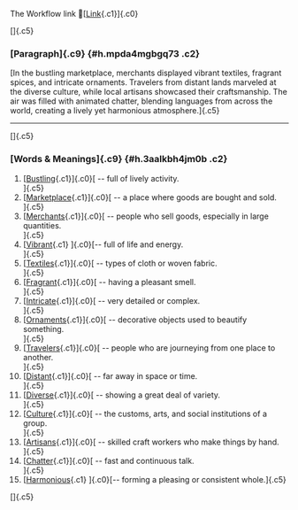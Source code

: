 The Workflow link
👏[[Link](https://www.google.com/url?q=http://www.google.com&sa=D&source=editors&ust=1757450282654587&usg=AOvVaw0dgpEnHDnLtGrKrHvBHvix){.c1}]{.c0}

[]{.c5}

### [Paragraph]{.c9} {#h.mpda4mgbgq73 .c2}

[In the bustling marketplace, merchants displayed vibrant textiles,
fragrant spices, and intricate ornaments. Travelers from distant lands
marveled at the diverse culture, while local artisans showcased their
craftsmanship. The air was filled with animated chatter, blending
languages from across the world, creating a lively yet harmonious
atmosphere.]{.c5}

------------------------------------------------------------------------

[]{.c5}

### [Words & Meanings]{.c9} {#h.3aalkbh4jm0b .c2}

1.  [[Bustling](https://www.google.com/url?q=http://www.google.com&sa=D&source=editors&ust=1757450282656131&usg=AOvVaw3mKj31-9RsiVGbGrc3Xkvg){.c1}]{.c0}[ --
    full of lively activity.\
    ]{.c5}
2.  [[Marketplace](https://www.google.com/url?q=http://www.google.com&sa=D&source=editors&ust=1757450282656411&usg=AOvVaw2K7C7kEIN9iovoq9Ycz8tt){.c1}]{.c0}[ --
    a place where goods are bought and sold.\
    ]{.c5}
3.  [[Merchants](https://www.google.com/url?q=http://www.google.com&sa=D&source=editors&ust=1757450282656748&usg=AOvVaw30w3-iU7v74r7keEFRqSS8){.c1}]{.c0}[ --
    people who sell goods, especially in large quantities.\
    ]{.c5}
4.  [[Vibrant](https://www.google.com/url?q=http://www.google.com&sa=D&source=editors&ust=1757450282657089&usg=AOvVaw2xa5cNnZ7J2VfSIbPGdD5E){.c1}
    ]{.c0}[-- full of life and energy.\
    ]{.c5}
5.  [[Textiles](https://www.google.com/url?q=http://www.google.com&sa=D&source=editors&ust=1757450282657333&usg=AOvVaw35jMwP5d1ng0ax1obQAW9Y){.c1}]{.c0}[ --
    types of cloth or woven fabric.\
    ]{.c5}
6.  [[Fragrant](https://www.google.com/url?q=http://www.google.com&sa=D&source=editors&ust=1757450282657602&usg=AOvVaw0hJUQ_AnoImbGehLkAcJkc){.c1}]{.c0}[ --
    having a pleasant smell.\
    ]{.c5}
7.  [[Intricate](https://www.google.com/url?q=http://www.google.com&sa=D&source=editors&ust=1757450282657841&usg=AOvVaw1_yD6IJPhFPnxpLwbPa-gn){.c1}]{.c0}[ --
    very detailed or complex.\
    ]{.c5}
8.  [[Ornaments](https://www.google.com/url?q=http://www.google.com&sa=D&source=editors&ust=1757450282658089&usg=AOvVaw3BvFwBMOTfviaHSFwfJtEH){.c1}]{.c0}[ --
    decorative objects used to beautify something.\
    ]{.c5}
9.  [[Travelers](https://www.google.com/url?q=http://www.google.com&sa=D&source=editors&ust=1757450282658395&usg=AOvVaw3IxuSpf5EERPCS0a9d2uog){.c1}]{.c0}[ --
    people who are journeying from one place to another.\
    ]{.c5}
10. [[Distant](https://www.google.com/url?q=http://www.google.com&sa=D&source=editors&ust=1757450282658687&usg=AOvVaw2SG-z3fikyLHg1ol07BIw5){.c1}]{.c0}[ --
    far away in space or time.\
    ]{.c5}
11. [[Diverse](https://www.google.com/url?q=http://www.google.com&sa=D&source=editors&ust=1757450282658922&usg=AOvVaw39If9Xu2kanatnGktIig7j){.c1}]{.c0}[ --
    showing a great deal of variety.\
    ]{.c5}
12. [[Culture](https://www.google.com/url?q=http://www.google.com&sa=D&source=editors&ust=1757450282659184&usg=AOvVaw3sHILfXE53D-xcklj_oniM){.c1}]{.c0}[ --
    the customs, arts, and social institutions of a group.\
    ]{.c5}
13. [[Artisans](https://www.google.com/url?q=http://www.google.com&sa=D&source=editors&ust=1757450282659509&usg=AOvVaw0-tfNam0oaqFTTuZIAE637){.c1}]{.c0}[ --
    skilled craft workers who make things by hand.\
    ]{.c5}
14. [[Chatter](https://www.google.com/url?q=http://www.google.com&sa=D&source=editors&ust=1757450282659798&usg=AOvVaw1LIooyYL-c_WJCU9ws7YGz){.c1}]{.c0}[ --
    fast and continuous talk.\
    ]{.c5}
15. [[Harmonious](https://www.google.com/url?q=http://www.google.com&sa=D&source=editors&ust=1757450282660083&usg=AOvVaw1EFKAOu7ZQb7FHZUTqDUPG){.c1}
    ]{.c0}[-- forming a pleasing or consistent whole.]{.c5}

[]{.c5}
